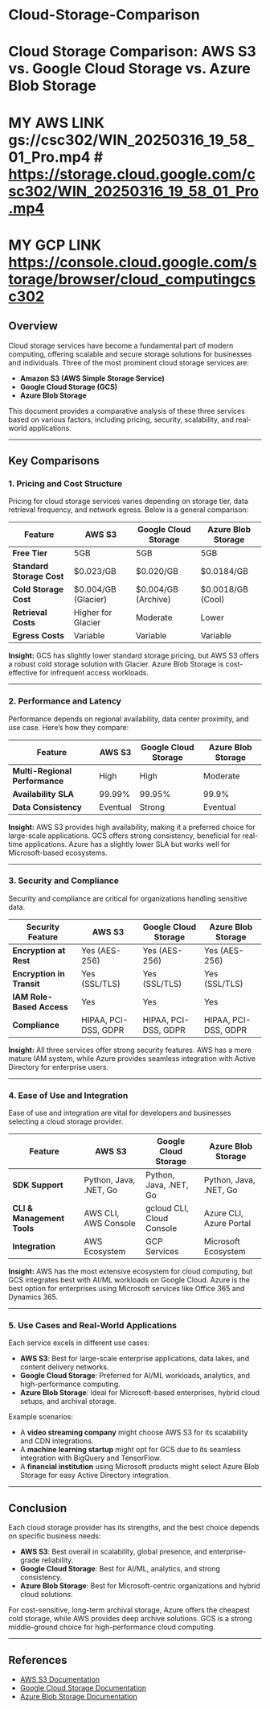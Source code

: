# Cloud-Storage-Comparison
# Cloud Storage Comparison: AWS S3 vs. Google Cloud Storage vs. Azure Blob Storage
# MY AWS LINK gs://csc302/WIN_20250316_19_58_01_Pro.mp4  # https://storage.cloud.google.com/csc302/WIN_20250316_19_58_01_Pro.mp4
# MY GCP LINK https://console.cloud.google.com/storage/browser/cloud_computingcsc302
## Overview
Cloud storage services have become a fundamental part of modern computing, offering scalable and secure storage solutions for businesses and individuals. Three of the most prominent cloud storage services are:
- **Amazon S3 (AWS Simple Storage Service)**
- **Google Cloud Storage (GCS)**
- **Azure Blob Storage**

This document provides a comparative analysis of these three services based on various factors, including pricing, security, scalability, and real-world applications.

---
## Key Comparisons
### 1. **Pricing and Cost Structure**
Pricing for cloud storage services varies depending on storage tier, data retrieval frequency, and network egress. Below is a general comparison:

| Feature | AWS S3 | Google Cloud Storage | Azure Blob Storage |
|---------|--------|----------------------|--------------------|
| **Free Tier** | 5GB | 5GB | 5GB |
| **Standard Storage Cost** | $0.023/GB | $0.020/GB | $0.0184/GB |
| **Cold Storage Cost** | $0.004/GB (Glacier) | $0.004/GB (Archive) | $0.0018/GB (Cool) |
| **Retrieval Costs** | Higher for Glacier | Moderate | Lower |
| **Egress Costs** | Variable | Variable | Variable |

**Insight:** GCS has slightly lower standard storage pricing, but AWS S3 offers a robust cold storage solution with Glacier. Azure Blob Storage is cost-effective for infrequent access workloads.

---
### 2. **Performance and Latency**
Performance depends on regional availability, data center proximity, and use case. Here’s how they compare:

| Feature | AWS S3 | Google Cloud Storage | Azure Blob Storage |
|---------|--------|----------------------|--------------------|
| **Multi-Regional Performance** | High | High | Moderate |
| **Availability SLA** | 99.99% | 99.95% | 99.9% |
| **Data Consistency** | Eventual | Strong | Eventual |

**Insight:** AWS S3 provides high availability, making it a preferred choice for large-scale applications. GCS offers strong consistency, beneficial for real-time applications. Azure has a slightly lower SLA but works well for Microsoft-based ecosystems.

---
### 3. **Security and Compliance**
Security and compliance are critical for organizations handling sensitive data.

| Security Feature | AWS S3 | Google Cloud Storage | Azure Blob Storage |
|-----------------|--------|----------------------|--------------------|
| **Encryption at Rest** | Yes (AES-256) | Yes (AES-256) | Yes (AES-256) |
| **Encryption in Transit** | Yes (SSL/TLS) | Yes (SSL/TLS) | Yes (SSL/TLS) |
| **IAM Role-Based Access** | Yes | Yes | Yes |
| **Compliance** | HIPAA, PCI-DSS, GDPR | HIPAA, PCI-DSS, GDPR | HIPAA, PCI-DSS, GDPR |

**Insight:** All three services offer strong security features. AWS has a more mature IAM system, while Azure provides seamless integration with Active Directory for enterprise users.

---
### 4. **Ease of Use and Integration**
Ease of use and integration are vital for developers and businesses selecting a cloud storage provider.

| Feature | AWS S3 | Google Cloud Storage | Azure Blob Storage |
|---------|--------|----------------------|--------------------|
| **SDK Support** | Python, Java, .NET, Go | Python, Java, .NET, Go | Python, Java, .NET, Go |
| **CLI & Management Tools** | AWS CLI, AWS Console | gcloud CLI, Cloud Console | Azure CLI, Azure Portal |
| **Integration** | AWS Ecosystem | GCP Services | Microsoft Ecosystem |

**Insight:** AWS has the most extensive ecosystem for cloud computing, but GCS integrates best with AI/ML workloads on Google Cloud. Azure is the best option for enterprises using Microsoft services like Office 365 and Dynamics 365.

---
### 5. **Use Cases and Real-World Applications**
Each service excels in different use cases:
- **AWS S3**: Best for large-scale enterprise applications, data lakes, and content delivery networks.
- **Google Cloud Storage**: Preferred for AI/ML workloads, analytics, and high-performance computing.
- **Azure Blob Storage**: Ideal for Microsoft-based enterprises, hybrid cloud setups, and archival storage.

Example scenarios:
- A **video streaming company** might choose AWS S3 for its scalability and CDN integrations.
- A **machine learning startup** might opt for GCS due to its seamless integration with BigQuery and TensorFlow.
- A **financial institution** using Microsoft products might select Azure Blob Storage for easy Active Directory integration.

---
## Conclusion
Each cloud storage provider has its strengths, and the best choice depends on specific business needs:
- **AWS S3**: Best overall in scalability, global presence, and enterprise-grade reliability.
- **Google Cloud Storage**: Best for AI/ML, analytics, and strong consistency.
- **Azure Blob Storage**: Best for Microsoft-centric organizations and hybrid cloud solutions.

For cost-sensitive, long-term archival storage, Azure offers the cheapest cold storage, while AWS provides deep archive solutions. GCS is a strong middle-ground choice for high-performance cloud computing.

---
## References
- [AWS S3 Documentation](https://aws.amazon.com/s3/)
- [Google Cloud Storage Documentation](https://cloud.google.com/storage/)
- [Azure Blob Storage Documentation](https://azure.microsoft.com/en-us/services/storage/blobs/)

